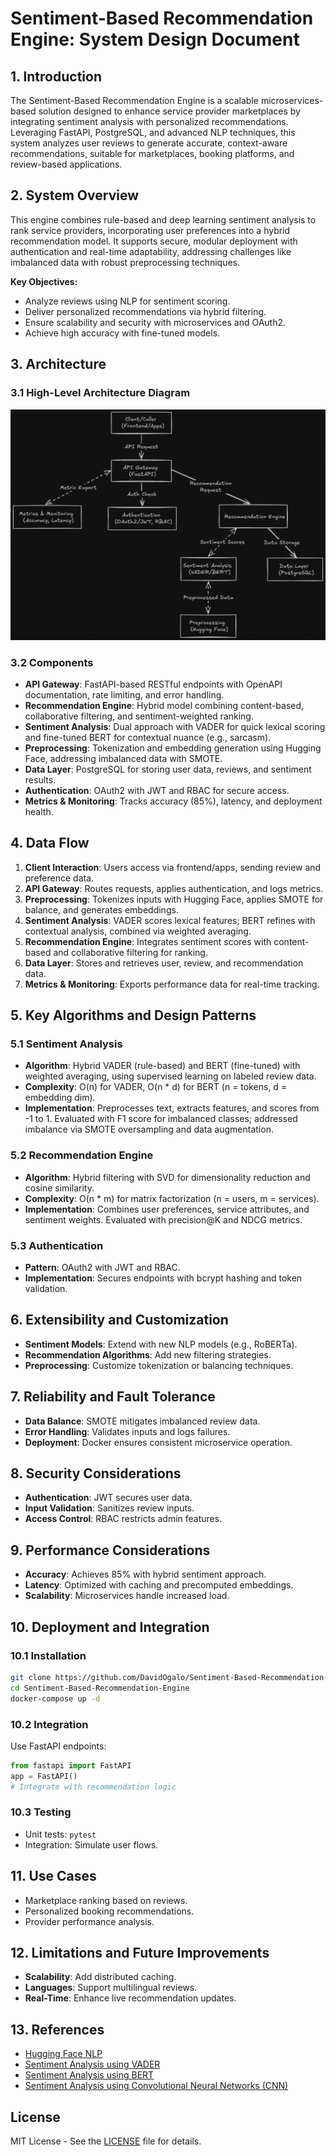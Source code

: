 # Sentiment-Based Recommendation Engine: System Design Document

## 1. Introduction

The Sentiment-Based Recommendation Engine is a scalable microservices-based solution designed to enhance service provider marketplaces by integrating sentiment analysis with personalized recommendations. Leveraging FastAPI, PostgreSQL, and advanced NLP techniques, this system analyzes user reviews to generate accurate, context-aware recommendations, suitable for marketplaces, booking platforms, and review-based applications.

## 2. System Overview

This engine combines rule-based and deep learning sentiment analysis to rank service providers, incorporating user preferences into a hybrid recommendation model. It supports secure, modular deployment with authentication and real-time adaptability, addressing challenges like imbalanced data with robust preprocessing techniques.

**Key Objectives:**

- Analyze reviews using NLP for sentiment scoring.
- Deliver personalized recommendations via hybrid filtering.
- Ensure scalability and security with microservices and OAuth2.
- Achieve high accuracy with fine-tuned models.

## 3. Architecture

### 3.1 High-Level Architecture Diagram

![Sentiment-Based Recommendation Engine](system_design.png)

### 3.2 Components

- **API Gateway**: FastAPI-based RESTful endpoints with OpenAPI documentation, rate limiting, and error handling.
- **Recommendation Engine**: Hybrid model combining content-based, collaborative filtering, and sentiment-weighted ranking.
- **Sentiment Analysis**: Dual approach with VADER for quick lexical scoring and fine-tuned BERT for contextual nuance (e.g., sarcasm).
- **Preprocessing**: Tokenization and embedding generation using Hugging Face, addressing imbalanced data with SMOTE.
- **Data Layer**: PostgreSQL for storing user data, reviews, and sentiment results.
- **Authentication**: OAuth2 with JWT and RBAC for secure access.
- **Metrics & Monitoring**: Tracks accuracy (85%), latency, and deployment health.

## 4. Data Flow

1. **Client Interaction**: Users access via frontend/apps, sending review and preference data.
2. **API Gateway**: Routes requests, applies authentication, and logs metrics.
3. **Preprocessing**: Tokenizes inputs with Hugging Face, applies SMOTE for balance, and generates embeddings.
4. **Sentiment Analysis**: VADER scores lexical features; BERT refines with contextual analysis, combined via weighted averaging.
5. **Recommendation Engine**: Integrates sentiment scores with content-based and collaborative filtering for ranking.
6. **Data Layer**: Stores and retrieves user, review, and recommendation data.
7. **Metrics & Monitoring**: Exports performance data for real-time tracking.

## 5. Key Algorithms and Design Patterns

### 5.1 Sentiment Analysis

- **Algorithm**: Hybrid VADER (rule-based) and BERT (fine-tuned) with weighted averaging, using supervised learning on labeled review data.
- **Complexity**: O(n) for VADER, O(n * d) for BERT (n = tokens, d = embedding dim).
- **Implementation**: Preprocesses text, extracts features, and scores from -1 to 1. Evaluated with F1 score for imbalanced classes; addressed imbalance via SMOTE oversampling and data augmentation.

### 5.2 Recommendation Engine

- **Algorithm**: Hybrid filtering with SVD for dimensionality reduction and cosine similarity.
- **Complexity**: O(n * m) for matrix factorization (n = users, m = services).
- **Implementation**: Combines user preferences, service attributes, and sentiment weights. Evaluated with precision@K and NDCG metrics.

### 5.3 Authentication

- **Pattern**: OAuth2 with JWT and RBAC.
- **Implementation**: Secures endpoints with bcrypt hashing and token validation.

## 6. Extensibility and Customization

- **Sentiment Models**: Extend with new NLP models (e.g., RoBERTa).
- **Recommendation Algorithms**: Add new filtering strategies.
- **Preprocessing**: Customize tokenization or balancing techniques.

## 7. Reliability and Fault Tolerance

- **Data Balance**: SMOTE mitigates imbalanced review data.
- **Error Handling**: Validates inputs and logs failures.
- **Deployment**: Docker ensures consistent microservice operation.

## 8. Security Considerations

- **Authentication**: JWT secures user data.
- **Input Validation**: Sanitizes review inputs.
- **Access Control**: RBAC restricts admin features.

## 9. Performance Considerations

- **Accuracy**: Achieves 85% with hybrid sentiment approach.
- **Latency**: Optimized with caching and precomputed embeddings.
- **Scalability**: Microservices handle increased load.

## 10. Deployment and Integration

### 10.1 Installation

```bash
git clone https://github.com/DavidOgalo/Sentiment-Based-Recommendation-Engine.git
cd Sentiment-Based-Recommendation-Engine
docker-compose up -d
```

### 10.2 Integration

Use FastAPI endpoints:

```python
from fastapi import FastAPI
app = FastAPI()
# Integrate with recommendation logic
```

### 10.3 Testing

- Unit tests: `pytest`
- Integration: Simulate user flows.

## 11. Use Cases

- Marketplace ranking based on reviews.
- Personalized booking recommendations.
- Provider performance analysis.

## 12. Limitations and Future Improvements

- **Scalability**: Add distributed caching.
- **Languages**: Support multilingual reviews.
- **Real-Time**: Enhance live recommendation updates.

## 13. References

- [Hugging Face NLP](https://huggingface.co/)
- [Sentiment Analysis using VADER](https://github.com/cjhutto/vaderSentiment)
- [Sentiment Analysis using BERT](https://www.geeksforgeeks.org/nlp/sentiment-classification-using-bert/)
- [Sentiment Analysis using Convolutional Neural Networks (CNN)](https://d2l.ai/chapter_natural-language-processing-applications/sentiment-analysis-cnn.html)

## License

MIT License - See the [LICENSE](../LICENSE) file for details.
